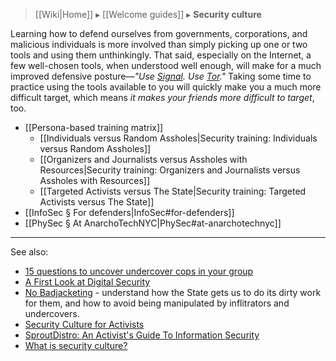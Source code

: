> [[Wiki|Home]] ▸ [[Welcome guides]] ▸ **Security culture**

Learning how to defend ourselves from governments, corporations, and malicious individuals is more involved than simply picking up one or two tools and using them unthinkingly. That said, especially on the Internet, a few well-chosen tools, when understood well enough, will make for a much improved defensive posture—*"Use [Signal](https://whispersystems.org/). Use [Tor](https://torproject.org/)."* Taking some time to practice using the tools available to you will quickly make you a much more difficult target, which means *it makes your friends more difficult to target*, too.

* [[Persona-based training matrix]]
    * [[Individuals versus Random Assholes|Security training: Individuals versus Random Assholes]]
    * [[Organizers and Journalists versus Assholes with Resources|Security training: Organizers and Journalists versus Assholes with Resources]]
    * [[Targeted Activists versus The State|Security training: Targeted Activists versus The State]]
* [[InfoSec § For defenders|InfoSec#for-defenders]]
* [[PhySec § At AnarchoTechNYC|PhySec#at-anarchotechnyc]]

* * *

See also:

* [15 questions to uncover undercover cops in your group](http://undercoverresearch.net/1260-2/)
* [A First Look at Digital Security](https://www.accessnow.org/cms/assets/uploads/2016/11/A-first-look-at-digital-security.pdf)
* [No Badjacketing](https://twincitiesgdc.org/badjacketing/) - understand how the State gets us to do its dirty work for them, and how to avoid being manipulated by inflitrators and undercovers.
* [Security Culture for Activists](http://www.ruckus.org/downloads/RuckusSecurityCultureForActivists.pdf)
* [SproutDistro: An Activist's Guide To Information Security](https://ia601909.us.archive.org/32/items/AnActivistsGuideToInformationSecurity/activist-info-sec-SCREEN.pdf)
* [What is security culture?](https://crimethinc.com/2004/11/01/what-is-security-culture)